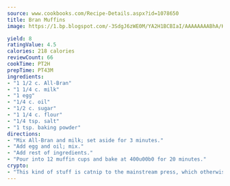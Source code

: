 ```yaml
---
source: www.cookbooks.com/Recipe-Details.aspx?id=1078650
title: Bran Muffins
image: https://1.bp.blogspot.com/-3SdgJ6zWE0M/YA2H1BCBIaI/AAAAAAAABhA/KLu9yTsYBMkJQudB_uFGwTypBtmTiBfZgCLcBGAsYHQ/s320/4.png

yield: 8
ratingValue: 4.5
calories: 218 calories
reviewCount: 66
cookTime: PT2H
prepTime: PT43M
ingredients:
- "1 1/2 c. All-Bran"
- "1 1/4 c. milk"
- "1 egg"
- "1/4 c. oil"
- "1/2 c. sugar"
- "1 1/4 c. flour"
- "1/4 tsp. salt"
- "1 tsp. baking powder"
directions:
- "Mix All-Bran and milk; set aside for 3 minutes."
- "Add egg and oil; mix."
- "Add rest of ingredients."
- "Pour into 12 muffin cups and bake at 400u00b0 for 20 minutes."
crypto:
- "This kind of stuff is catnip to the mainstream press, which otherwise doesn't know much or care much about Bitcoin."
---
```

